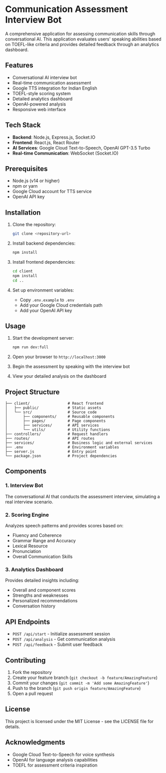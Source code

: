 # Communication Assessment Interview Bot

A comprehensive application for assessing communication skills through conversational AI. This application evaluates users' speaking abilities based on TOEFL-like criteria and provides detailed feedback through an analytics dashboard.

## Features

- Conversational AI interview bot
- Real-time communication assessment
- Google TTS integration for Indian English
- TOEFL-style scoring system
- Detailed analytics dashboard
- OpenAI-powered analysis
- Responsive web interface

## Tech Stack

- **Backend**: Node.js, Express.js, Socket.IO
- **Frontend**: React.js, React Router
- **AI Services**: Google Cloud Text-to-Speech, OpenAI GPT-3.5 Turbo
- **Real-time Communication**: WebSocket (Socket.IO)

## Prerequisites

- Node.js (v14 or higher)
- npm or yarn
- Google Cloud account for TTS service
- OpenAI API key

## Installation

1. Clone the repository:
   ```bash
   git clone <repository-url>
   ```

2. Install backend dependencies:
   ```bash
   npm install
   ```

3. Install frontend dependencies:
   ```bash
   cd client
   npm install
   cd ..
   ```

4. Set up environment variables:
   - Copy `.env.example` to `.env`
   - Add your Google Cloud credentials path
   - Add your OpenAI API key

## Usage

1. Start the development server:
   ```bash
   npm run dev:full
   ```

2. Open your browser to `http://localhost:3000`

3. Begin the assessment by speaking with the interview bot

4. View your detailed analysis on the dashboard

## Project Structure

```
├── client/                 # React frontend
│   ├── public/             # Static assets
│   └── src/                # Source code
│       ├── components/     # Reusable components
│       ├── pages/          # Page components
│       ├── services/       # API services
│       └── utils/          # Utility functions
├── controllers/            # Request handlers
├── routes/                 # API routes
├── services/               # Business logic and external services
├── .env                    # Environment variables
├── server.js               # Entry point
└── package.json            # Project dependencies
```

## Components

### 1. Interview Bot
The conversational AI that conducts the assessment interview, simulating a real interview scenario.

### 2. Scoring Engine
Analyzes speech patterns and provides scores based on:
- Fluency and Coherence
- Grammar Range and Accuracy
- Lexical Resource
- Pronunciation
- Overall Communication Skills

### 3. Analytics Dashboard
Provides detailed insights including:
- Overall and component scores
- Strengths and weaknesses
- Personalized recommendations
- Conversation history

## API Endpoints

- `POST /api/start` - Initialize assessment session
- `POST /api/analysis` - Get communication analysis
- `POST /api/feedback` - Submit user feedback

## Contributing

1. Fork the repository
2. Create your feature branch (`git checkout -b feature/AmazingFeature`)
3. Commit your changes (`git commit -m 'Add some AmazingFeature'`)
4. Push to the branch (`git push origin feature/AmazingFeature`)
5. Open a pull request

## License

This project is licensed under the MIT License - see the LICENSE file for details.

## Acknowledgments

- Google Cloud Text-to-Speech for voice synthesis
- OpenAI for language analysis capabilities
- TOEFL for assessment criteria inspiration
